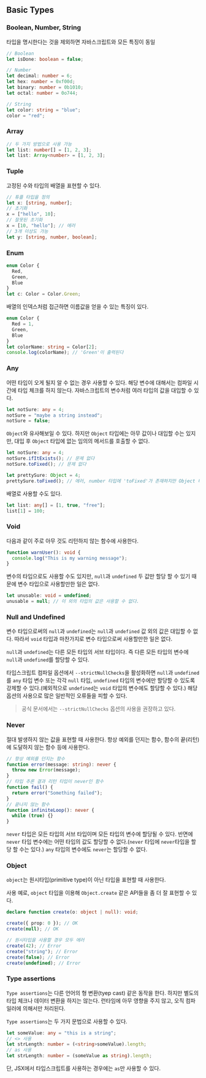 ## Basic Types

### Boolean, Number, String

타입을 명시한다는 것을 제외하면 자바스크립트와 모든 특징이 동일

```typescript
// Boolean
let isDone: boolean = false;

// Number
let decimal: number = 6;
let hex: number = 0xf00d;
let binary: number = 0b1010;
let octal: number = 0o744;

// String
let color: string = "blue";
color = "red";
```

### Array

```typescript
// 두 가지 방법으로 사용 가능
let list: number[] = [1, 2, 3];
let list: Array<number> = [1, 2, 3];
```

### Tuple

고정된 수와 타입의 배열을 표현할 수 있다.

```typescript
// 튜플 타입을 정의
let x: [string, number];
// 초기화
x = ["hello", 10];
// 잘못된 초기화
x = [10, "hello"]; // 에러
// 3개 이상도 가능
let y: [string, number, boolean];
```

### Enum

```typescript
enum Color {
  Red,
  Green,
  Blue
}
let c: Color = Color.Green;
```

배열의 인덱스처럼 접근하면 이름값을 얻을 수 있는 특징이 있다.

```typescript
enum Color {
  Red = 1,
  Green,
  Blue
}
let colorName: string = Color[2];
console.log(colorName); // 'Green'이 출력된다
```

### Any

어떤 타입이 오게 될지 알 수 없는 경우 사용할 수 있다. 해당 변수에 대해서는 컴파일 시간에 타입 체크를 하지 않는다. 자바스크립트의 변수처럼 여러 타입의 값을 대입할 수 있다.

```typescript
let notSure: any = 4;
notSure = "maybe a string instead";
notSure = false;
```

`Object`와 유사해보일 수 있다. 하지만 `Object` 타입에는 아무 값이나 대입할 수는 있지만, 대입 후 `Object` 타입에 없는 임의의 메서드를 호출할 수 없다.

```typescript
let notSure: any = 4;
notSure.ifItExists(); // 문제 없다
notSure.toFixed(); // 문제 없다

let prettySure: Object = 4;
prettySure.toFixed(); // 에러, number 타입에 'toFixed'가 존재하지만 Object 타입에는 존재하지 않아 에러
```

배열로 사용할 수도 있다.

```typescript
let list: any[] = [1, true, "free"];
list[1] = 100;
```

### Void

다음과 같이 주로 아무 것도 리턴하지 않는 함수에 사용한다.

```typescript
function warnUser(): void {
  console.log("This is my warning message");
}
```

변수의 타입으로도 사용할 수도 있지만, `null`과 `undefined` 두 값만 할당 할 수 있기 때문에 변수 타입으로 사용할만한 일은 없다.

```typescript
let unusable: void = undefined;
unusable = null; // 이 외의 타입의 값은 사용할 수 없다.
```

### Null and Undefined

변수 타입으로써의 `null`과 `undefined`는 `null`과 `undefined` 값 외의 값은 대입할 수 없다. 따라서 `void` 타입과 마찬가지로 변수 타입으로써 사용할만한 일은 없다.

`null`과 `undefined`는 다른 모든 타입의 서브 타입이다. 즉 다른 모든 타입의 변수에 `null`과 `undefined`를 할당할 수 있다.

타입스크립트 컴파일 옵션에서 `--strictNullChecks`을 활성화하면 `null`과 `undefined`를 `any` 타입 변수 또는 각각 `null` 타입, `undefined` 타입의 변수에만 할당할 수 있도록 강제할 수 있다.(예외적으로 `undefined`는 `void` 타입의 변수에도 할당할 수 있다.) 해당 옵션의 사용으로 많은 일반적인 오류들을 피할 수 있다.

> 공식 문서에서는 `--strictNullChecks` 옵션의 사용을 권장하고 있다.

### Never

절대 발생하지 않는 값을 표현할 때 사용한다. 항상 예외를 던지는 함수, 함수의 끝(리턴)에 도달하지 않는 함수 등에 사용한다.

```typescript
// 항상 예외를 던지는 함수
function error(message: string): never {
  throw new Error(message);
}
// 타입 추론 결과 리턴 타입이 never인 함수
function fail() {
  return error("Something failed");
}
// 끝나지 않는 함수
function infiniteLoop(): never {
  while (true) {}
}
```

`never` 타입은 모든 타입의 서브 타입이며 모든 타입의 변수에 할당될 수 있다. 반면에 `never` 타입 변수에는 어떤 타입의 값도 할당할 수 없다.(`never` 타입에 `never`타입을 할당 할 수는 있다.) `any` 타입의 변수에도 `never`는 할당할 수 없다.

### Object

`object`는 원시타입(primitive type)이 아닌 타입을 표현할 때 사용한다.

사용 예로, `object` 타입을 이용해 `Object.create` 같은 API들을 좀 더 잘 표현할 수 있다.

```typescript
declare function create(o: object | null): void;

create({ prop: 0 }); // OK
create(null); // OK

// 원시타입을 사용할 경우 모두 에러
create(42); // Error
create("string"); // Error
create(false); // Error
create(undefined); // Error
```

### Type assertions

`Type assertions`는 다른 언어의 형 변환(tyep cast) 같은 동작을 한다. 하지만 별도의 타입 체크나 데이터 변환을 하지는 않는다. 런타임에 아무 영향을 주지 않고, 오직 컴파일러에 의해서만 처리된다.

`Type assertions`는 두 가지 문법으로 사용할 수 있다.

```typescript
let someValue: any = "this is a string";
// <> 사용
let strLength: number = (<string>someValue).length;
// as 사용
let strLength: number = (someValue as string).length;
```

단, JSX에서 타입스크립트를 사용하는 경우에는 `as`만 사용할 수 있다.
